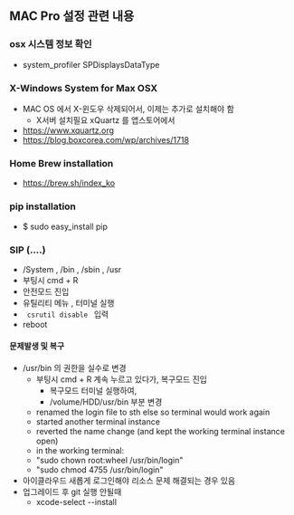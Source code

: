 ## MAC Pro 설정 관련 내용

### osx 시스템 정보 확인
-  system_profiler SPDisplaysDataType

### X-Windows System for Max OSX
- MAC OS 에서 X-윈도우 삭제되어서, 이제는 추가로 설치해야 함
  - X서버 설치필요 xQuartz 를 앱스토어에서 
- https://www.xquartz.org
- https://blog.boxcorea.com/wp/archives/1718


### Home Brew installation
- https://brew.sh/index_ko

### pip installation
- $ sudo easy_install pip

### SIP (....)
- /System , /bin , /sbin , /usr
- 부팅시 cmd + R
- 안전모드 진입
- 유틸리티 메뉴 , 터미널 실행
- <code> csrutil disable </code> 입력
- reboot

#### 문제발생 및 복구
- /usr/bin 의 권한을 실수로 변경
  - 부팅시 cmd + R 계속 누르고 있다가, 복구모드 진입
    - 복구모드 터미널 실행하여, 
    - /volume/HDD/usr/bin 부분 변경
  - renamed the login file to sth else so terminal would work again
  - started another terminal instance
  - reverted the name change (and kept the working terminal instance open)
  - in the working terminal:
  - "sudo chown root:wheel /usr/bin/login"
  - "sudo chmod 4755 /usr/bin/login"
- 아이클라우드 새롭게 로그인해야 리소스 문제 해결되는 경우 있음
- 업그레이드 후 git 실행 안될때
  - xcode-select --install 
